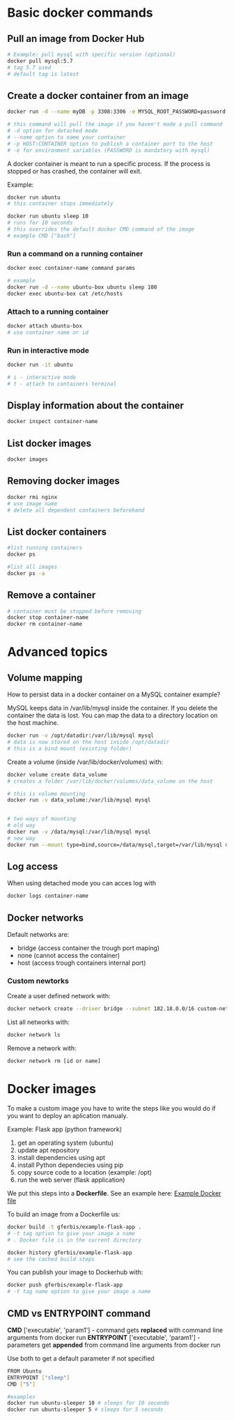 # Basic docker commands
## Pull an image from Docker Hub
```bash
# Example: pull mysql with specific version (optional)
docker pull mysql:5.7
# tag 5.7 used
# default tag is latest
```

## Create a docker container from an image
```bash
docker run -d --name myDB -p 3308:3306 -e MYSQL_ROOT_PASSWORD=password  mysql:5.7

# this command will pull the image if you haven't made a pull command
# -d option for detached mode
# --name option to name your container
# -p HOST:CONTAINER option to publish a container port to the host
# -e for environment variables (PASSWORD is mandatory with mysql)
```
A docker container is meant to run a specific process. If the process is stopped or has crashed, the container will exit.

Example:
```bash
docker run ubuntu
# this container stops immediately

docker run ubuntu sleep 10
# runs for 10 seconds
# this overrides the default docker CMD command of the image
# example CMD ["bash"]
```

### Run a command on a running container
```bash
docker exec container-name command params

# example
docker run -d --name ubuntu-box ubuntu sleep 100
docker exec ubuntu-box cat /etc/hosts
```
### Attach to a running container
```bash
docker attach ubuntu-box
# use container name or id
```
### Run in interactive mode
```bash
docker run -it ubuntu

# i - interactive mode
# t - attach to containers terminal
```

## Display information about the container
```bash
docker inspect container-name
```

## List docker images
```bash
docker images
```

## Removing docker images
```bash
docker rmi nginx
# use image name
# delete all dependent containers beforehand
```

## List docker containers
```bash
#list running containers
docker ps

#list all images
docker ps -a
```

## Remove a container
```bash
# container must be stopped before removing
docker stop container-name
docker rm container-name
```
# Advanced topics
## Volume mapping
How to persist data in a docker container on a MySQL container example?

MySQL keeps data in /var/lib/mysql inside the container.
If you delete the container the data is lost. You can map the data to a directory location on the host machine.

```bash
docker run -v /opt/datadir:/var/lib/mysql mysql
# data is now stored on the host inside /opt/datadir
# this is a bind mount (existing folder)
```

Create a volume (inside /var/lib/docker/volumes) with:
```bash
docker volume create data_volume
# creates a folder /var/lib/docker/volumes/data_volume on the host

# this is volume mounting
docker run -v data_volume:/var/lib/mysql mysql


# two ways of mounting
# old way
docker run -v /data/mysql:/var/lib/mysql mysql
# new way
docker run --mount type=bind,source=/data/mysql,target=/var/lib/mysql mysql

```

## Log access
When using detached mode you can acces log with
```bash
docker logs container-name
```

## Docker networks
Default networks are:
- bridge (access container the trough port maping)
- none (cannot access the container)
- host (access trough containers internal port)

### Custom newtorks
Create a user defined network with:
```bash
docker network create --driver bridge --subnet 182.18.0.0/16 custom-network
```
List all networks with:
```bash
docker network ls
```
Remove a network with:
```bash
docker network rm [id or name]
```
# Docker images
To make a custom image you have to write the steps like you would do if you want to deploy an aplication manualy.

Example: Flask app (python framework)
1. get an operating system (ubuntu)
2. update apt repository
3. install dependencies using apt
4. install Python dependecies using pip
5. copy source code to a location (example: /opt)
6. run the web server (flask application)

We put this steps into a **Dockerfile**. See an example here: [Example Docker file](examples/flask-app/Dockerfile)

To build an image from a Dockerfile us:
```bash
docker build -t gferbis/example-flask-app .
# -t tag option to give your image a name
# . Docker file is in the current directory

docker history gferbis/example-flask-app
# see the cached build steps
```

You can publish your image to Dockerhub with:
```bash
docker push gferbis/example-flask-app
# -t tag name option to give your image a name
```
## CMD vs ENTRYPOINT command
**CMD** ['executable', 'param1'] - command gets **replaced** with command line arguments from docker run
**ENTRYPOINT** ['executable', 'param1'] - parameters get **appended** from command line arguments from docker run

Use both to get a default parameter if not specified
```bash
FROM Ubuntu
ENTRYPOINT ["sleep"]
CMD ["5"]

#examples
docker run ubuntu-sleeper 10 # sleeps for 10 seconds
docker run ubuntu-sleeper 5 # sleeps for 5 seconds
```